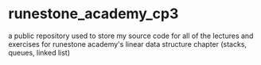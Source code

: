 # runestone_academy_cp3
a public repository used to store my source code for all of the lectures and exercises for runestone academy's linear data structure chapter (stacks, queues, linked list)
